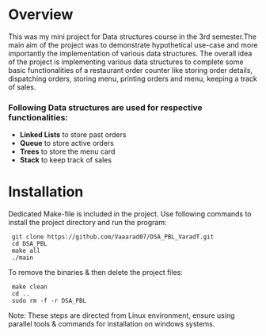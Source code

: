 # Overview
This was my mini project for Data structures course in the 3rd semester.The main aim of the project was to demonstrate hypothetical use-case and more importantly the implementation of various data structures.
The overall idea of the project is implementing various data structures to complete some basic functionalities of a restaurant order counter like storing order details, dispatching orders, storing menu, printing orders and menu, keeping a track of sales.
### Following Data structures are used for respective functionalities:

- **Linked Lists** to store past orders
- **Queue** to store active orders
- **Trees** to store the menu card
- **Stack** to keep track of sales

# Installation

Dedicated Make-file is included in the project.
Use following commands to install the project directory and run the program:
```
 git clone https://github.com/Vaaarad07/DSA_PBL_VaradT.git
 cd DSA_PBL
 make all
 ./main
```

To remove the binaries & then delete the project files:
```
 make clean
 cd ..
 sudo rm -f -r DSA_PBL
```

Note: These steps are directed from Linux environment, ensure using parallel tools & commands for installation on windows systems.
